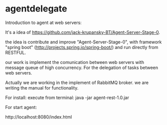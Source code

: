# agentdelegate
Introduction to agent at web servers:

It's a idea of https://github.com/jack-krupansky-BT/Agent-Server-Stage-0.

the idea is contribute and improve "Agent-Server-Stage-0", with framework "spring boot" (http://projects.spring.io/spring-boot/)  and run directly from RESTFUL. 

our work is implement the comunication between web servers with message queue of high concurrency. For the  delegation of tasks between web servers.

Actually we are working in the implement of RabbitMQ broker. we are writing the manual for functionality.

For install:
execute from terminal: java -jar agent-rest-1.0.jar

For start agent:

http://localhost:8080/index.html 

